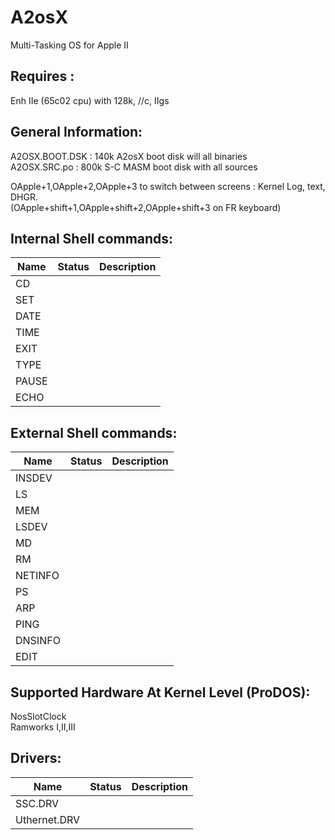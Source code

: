 # A2osX
Multi-Tasking OS for Apple II

## Requires :
Enh IIe (65c02 cpu) with 128k, //c, IIgs

## General Information:
A2OSX.BOOT.DSK : 140k A2osX boot disk will all binaries  
A2OSX.SRC.po : 800k S-C MASM boot disk with all sources  

OApple+1,OApple+2,OApple+3 to switch between screens : Kernel Log, text, DHGR.  
(OApple+shift+1,OApple+shift+2,OApple+shift+3 on FR keyboard)  

## Internal Shell commands:  
| Name | Status | Description |  
| - | - | - |  
| CD | | |  
| SET | | |  
| DATE | | |  
| TIME | | |  
| EXIT | | |  
| TYPE | | |  
| PAUSE | | |  
| ECHO | | |  
## External Shell commands:  
| Name | Status | Description |  
| - | - | - |  
| INSDEV | | |  
| LS | | |  
| MEM | | |  
| LSDEV | | |  
| MD | | |  
| RM | | |  
| NETINFO | | |  
| PS | | |  
| ARP | | |  
| PING | | |  
| DNSINFO | | |  
| EDIT | | |  
  
## Supported Hardware At Kernel Level (ProDOS):
   NosSlotClock  
   Ramworks I,II,III  

## Drivers:  
| Name | Status | Description |  
| - | - | - |  
| SSC.DRV | | |  
| Uthernet.DRV | | |  
 